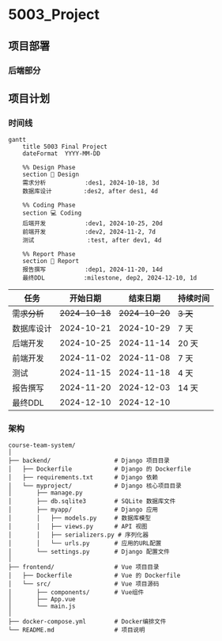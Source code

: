# 5003_Project

## 项目部署

### 后端部分




## 项目计划

### 时间线

```mermaid
gantt
    title 5003 Final Project
    dateFormat  YYYY-MM-DD

    %% Design Phase
    section 🎨 Design
    需求分析           :des1, 2024-10-18, 3d
    数据库设计         :des2, after des1, 4d

    %% Coding Phase
    section 💻 Coding
    后端开发           :dev1, 2024-10-25, 20d
    前端开发           :dev2, 2024-11-2, 7d
    测试               :test, after dev1, 4d

    %% Report Phase
    section 📝 Report
    报告撰写           :dep1, 2024-11-20, 14d
    最终DDL           :milestone, dep2, 2024-12-10, 1d

```

| **任务**     | **开始日期**   | **结束日期**   | **持续时间** |
| ------------ | -------------- | -------------- | ------------ |
| ~~需求分析~~ | ~~2024-10-18~~ | ~~2024-10-20~~ | ~~3 天~~     |
| 数据库设计   | 2024-10-21     | 2024-10-29     | 7 天         |
| 后端开发     | 2024-10-25     | 2024-11-14     | 20 天        |
| 前端开发     | 2024-11-02     | 2024-11-08     | 7 天         |
| 测试         | 2024-11-15     | 2024-11-18     | 4 天         |
| 报告撰写     | 2024-11-20     | 2024-12-03     | 14 天        |
| 最终DDL      | 2024-12-10     | 2024-12-10     |              |

### 架构

```
course-team-system/
│
├── backend/                  # Django 项目目录
│   ├── Dockerfile            # Django 的 Dockerfile
│   ├── requirements.txt      # Django 依赖
│   └── myproject/            # Django 核心项目目录
│       ├── manage.py
│       ├── db.sqlite3        # SQLite 数据库文件
│       ├── myapp/            # Django 应用
│       │   ├── models.py     # 数据库模型
│       │   ├── views.py      # API 视图
│       │   ├── serializers.py # 序列化器
│       │   └── urls.py       # 应用的URL配置
│       └── settings.py       # Django 配置文件
│
├── frontend/                 # Vue 项目目录
│   ├── Dockerfile            # Vue 的 Dockerfile
│   └── src/                  # Vue 项目源码
│       ├── components/       # Vue组件
│       ├── App.vue
│       └── main.js
│
├── docker-compose.yml        # Docker编排文件
└── README.md                 # 项目说明

```

